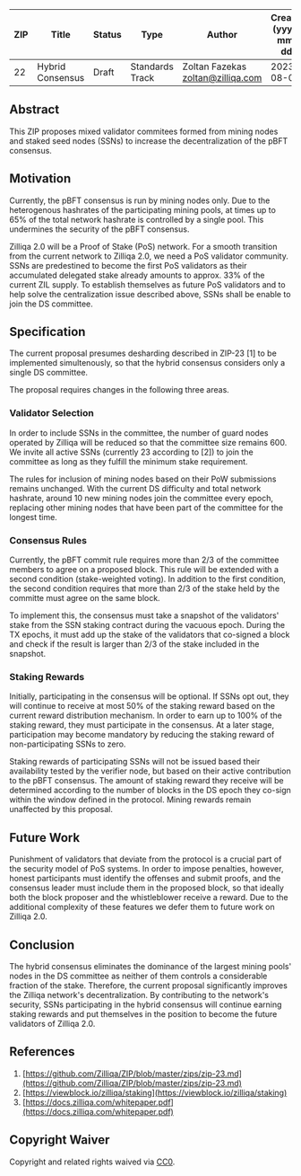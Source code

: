 |  ZIP | Title | Status| Type | Author | Created (yyyy-mm-dd) | Updated (yyyy-mm-dd)
|--|--|--|--| -- | -- | -- |
| 22  | Hybrid Consensus | Draft | Standards Track  | Zoltan Fazekas <zoltan@zilliqa.com> | 2023-08-04 | 2023-08-04


## Abstract

This ZIP proposes mixed validator commitees formed from mining nodes and staked seed nodes (SSNs) to increase the decentralization of the pBFT consensus.


## Motivation

Currently, the pBFT consensus is run by mining nodes only. Due to the heterogenous hashrates of the participating mining pools, at times up to 65% of the total network hashrate is controlled by a single pool. This undermines the security of the pBFT consensus.

Zilliqa 2.0 will be a Proof of Stake (PoS) network. For a smooth transition from the current network to Zilliqa 2.0, we need a PoS validator community. SSNs are predestined to become the first PoS validators as their accumulated delegated stake already amounts to approx. 33% of the current ZIL supply. To establish themselves as future PoS validators and to help solve the centralization issue described above, SSNs shall be enable to join the DS committee.

## Specification

The current proposal presumes desharding described in ZIP-23 [1] to be implemented simultenously, so that the hybrid consensus considers only a single DS committee.

The proposal requires changes in the following three areas.

### Validator Selection

In order to include SSNs in the committee, the number of guard nodes operated by Zilliqa will be reduced so that the committee size remains 600. We invite all active SSNs (currently 23 according to [2]) to join the committee as long as they fulfill the minimum stake requirement.

The rules for inclusion of mining nodes based on their PoW submissions remains unchanged. With the current DS difficulty and total network hashrate, around 10 new mining nodes join the committee every epoch, replacing other mining nodes that have been part of the committee for the longest time.

### Consensus Rules

Currently, the pBFT commit rule requires more than 2/3 of the committee members to agree on a proposed block. This rule will be extended with a second condition (stake-weighted voting). In addition to the first condition, the second condition requires that more than 2/3 of the stake held by the committe must agree on the same block.

To implement this, the consensus must take a snapshot of the validators' stake from the SSN staking contract during the vacuous epoch. During the TX epochs, it must add up the stake of the validators that co-signed a block and check if the result is larger than 2/3 of the stake included in the snapshot.

### Staking Rewards

Initially, participating in the consensus will be optional. If SSNs opt out, they will continue to receive at most 50% of the staking reward based on the current reward distribution mechanism. In order to earn up to 100% of the staking reward, they must participate in the consensus. At a later stage, participation may become mandatory by reducing the staking reward of non-participating SSNs to zero.

Staking rewards of participating SSNs will not be issued based their availability tested by the verifier node, but based on their active contribution to the pBFT consensus. The amount of staking reward they receive will be determined according to the number of blocks in the DS epoch they co-sign within the window defined in the protocol. Mining rewards remain unaffected by this proposal. 


## Future Work

Punishment of validators that deviate from the protocol is a crucial part of the security model of PoS systems. In order to impose penalties, however, honest participants must identify the offenses and submit proofs, and the consensus leader must include them in the proposed block, so that ideally both the block proposer and the whistleblower receive a reward. Due to the additional complexity of these features we defer them to future work on Zilliqa 2.0.


## Conclusion

The hybrid consensus eliminates the dominance of the largest mining pools' nodes in the DS committee as neither of them controls a considerable fraction of the stake. Therefore, the current proposal significantly improves the Zilliqa network's decentralization. By contributing to the network's security, SSNs participating in the hybrid consensus will continue earning staking rewards and put themselves in the position to become the future validators of Zilliqa 2.0.


## References

1. [https://github.com/Zilliqa/ZIP/blob/master/zips/zip-23.md](https://github.com/Zilliqa/ZIP/blob/master/zips/zip-23.md) 
1. [https://viewblock.io/zilliqa/staking](https://viewblock.io/zilliqa/staking)
1. [https://docs.zilliqa.com/whitepaper.pdf](https://docs.zilliqa.com/whitepaper.pdf)

## Copyright Waiver

Copyright and related rights waived via [CC0](https://creativecommons.org/publicdomain/zero/1.0/).

